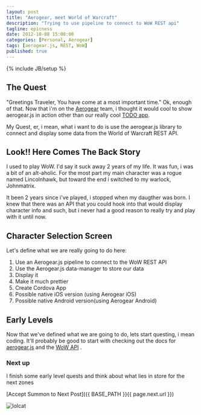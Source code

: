 ```yaml
---
layout: post
title: "Aerogear, meet World of Warcraft"
description: "Trying to use pipeline to connect to WoW REST api"
tagline: epicness
date: 2012-10-08 15:00:00
categories: [Personal, Aerogear]
tags: [aerogear.js, REST, WoW]
published: true
---
```

{% include JB/setup %}

## The Quest

"Greetings Traveler,  You have come at a most important time." Ok, enough of that.  Now that i'm on the [Aerogear](http://aerogear.org) team, i thought it would cool to show aerogear.js in action other than our really cool [TODO app](https://todo-aerogear.rhcloud.com/).

My Quest, er, i mean, what i want to do is use the aerogear.js library to connect and display some data from the World of Warcraft REST API.

## Look!!  Here Comes The Back Story

I used to play WoW.  I'd say it suck away 2 years of my life.  It was fun,  i was a bit of an alt-aholic.  For the most part my main character was a rogue named Lincolnhawk,  but toward the end i switched to my warlock, Johnmatrix.  

It been 2 years since i've played, i stopped when my daugther was born.  I knew that there was an API that you could hook into that would display character info and such, but i never had a good reason to really try and play with it until now.

## Character Selection Screen

Let's define what we are really going to do here:

1. Use an Aerogear.js pipeline to connect to the WoW REST API
2. Use the Aerogear.js data-manager to store our data
3. Display it
4. Make it much prettier
5. Create Cordova App
6. Possible native iOS version (using Aerogear iOS)
7. Possible native Android version(using Aerogear Android)

## Early Levels

Now that we've defined what we are going to do, lets start questing,  i mean coding.  It'll probably be good to start with checking out the docs for [aerogear.js](http://aerogear.org) and the [WoW API](http://blizzard.github.com/api-wow-docs/) .


### Next up

I finish some early level quests and think about what lies in store for the next zones

[Accept Summon to Next Post]({{ BASE_PATH }}{{ page.next.url }})

![lolcat](http://25.media.tumblr.com/tumblr_lq8e68Ftk11r1i7vpo1_250.jpg)


